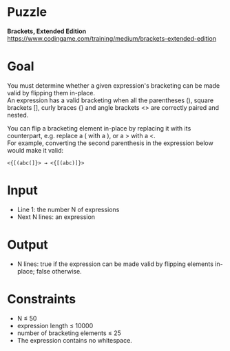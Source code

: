 # Puzzle
**Brackets, Extended Edition** https://www.codingame.com/training/medium/brackets-extended-edition

# Goal
You must determine whether a given expression's bracketing can be made valid by flipping them in-place.  
An expression has a valid bracketing when all the parentheses (), square brackets [], curly braces {} and angle brackets <> are correctly paired and nested.

You can flip a bracketing element in-place by replacing it with its counterpart, e.g. replace a ( with a ), or a > with a <.   
For example, converting the second parenthesis in the expression below would make it valid:
```
<{[(abc(]}> → <{[(abc)]}>
```

# Input
* Line 1: the number N of expressions
* Next N lines: an expression

# Output
* N lines: true if the expression can be made valid by flipping elements in-place; false otherwise.

# Constraints
* N ≤ 50
* expression length ≤ 10000
* number of bracketing elements ≤ 25
* The expression contains no whitespace.
